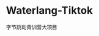 <!--
 * @Author: Go不浪队
 * @Date: 2023-02-06 21:57:09
 * @LastEditTime: 2023-02-06 21:58:32
 * @Description: 
-->

# Waterlang-Tiktok

字节跳动青训营大项目